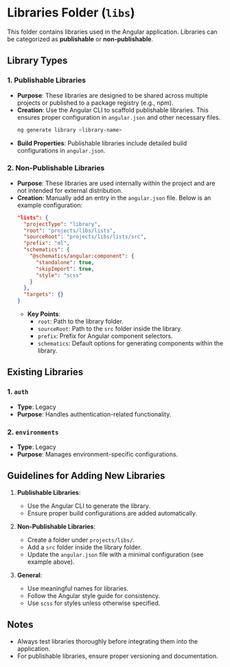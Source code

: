 # Libraries Folder (`libs`)

This folder contains libraries used in the Angular application. Libraries can be categorized as **publishable** or **non-publishable**.

## Library Types

### 1. Publishable Libraries
- **Purpose**: These libraries are designed to be shared across multiple projects or published to a package registry (e.g., npm).
- **Creation**: Use the Angular CLI to scaffold publishable libraries. This ensures proper configuration in `angular.json` and other necessary files.
  ```bash
  ng generate library <library-name>
  ```
- **Build Properties**: Publishable libraries include detailed build configurations in `angular.json`.

### 2. Non-Publishable Libraries
- **Purpose**: These libraries are used internally within the project and are not intended for external distribution.
- **Creation**: Manually add an entry in the `angular.json` file. Below is an example configuration:
  ```json
  "lists": {
    "projectType": "library",
    "root": "projects/libs/lists",
    "sourceRoot": "projects/libs/lists/src",
    "prefix": "ml",
    "schematics": {
      "@schematics/angular:component": {
        "standalone": true,
        "skipImport": true,
        "style": "scss"
      }
    },
    "targets": {}
  }
  ```
  - **Key Points**:
    - `root`: Path to the library folder.
    - `sourceRoot`: Path to the `src` folder inside the library.
    - `prefix`: Prefix for Angular component selectors.
    - `schematics`: Default options for generating components within the library.

## Existing Libraries

### 1. `auth`
- **Type**: Legacy
- **Purpose**: Handles authentication-related functionality.

### 2. `environments`
- **Type**: Legacy
- **Purpose**: Manages environment-specific configurations.

## Guidelines for Adding New Libraries

1. **Publishable Libraries**:
   - Use the Angular CLI to generate the library.
   - Ensure proper build configurations are added automatically.

2. **Non-Publishable Libraries**:
   - Create a folder under `projects/libs/`.
   - Add a `src` folder inside the library folder.
   - Update the `angular.json` file with a minimal configuration (see example above).

3. **General**:
   - Use meaningful names for libraries.
   - Follow the Angular style guide for consistency.
   - Use `scss` for styles unless otherwise specified.

## Notes
- Always test libraries thoroughly before integrating them into the application.
- For publishable libraries, ensure proper versioning and documentation.


